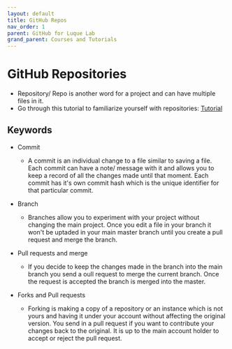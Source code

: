 ```yaml
---
layout: default
title: GitHub Repos
nav_order: 1
parent: GitHub for Luque Lab
grand_parent: Courses and Tutorials
---
```


# **GitHub Repositories**
- Repository/ Repo is another word for a project and can have multiple files in it.
- Go through this tutorial to familiarize yourself with repositories: [Tutorial](https://docs.github.com/en/get-started/quickstart/create-a-repo)

## Keywords 
- Commit
  - A commit is an individual change to a file similar to saving a file. Each commit can have a note/ message with it and allows you to keep a record of all the changes made until that moment. Each commit has it's own commit hash which is the unique identifier for that particular commit.

- Branch
  - Branches allow you to experiment with your project without changing the main project. Once you edit a file in your branch it won't be uptaded in your main master branch until you create a pull request and merge the branch.

- Pull requests and merge
  - If you decide to keep the changes made in the branch into the main branch you send a oull request to merge the current branch. Once the request is accepted the branch is merged into the master.
 
- Forks and Pull requests
  - Forking is making a copy of a repository or an instance which is not yours and having it under your account without affecting the original version. You send in a pull request if you want to contribute your changes back to the original. It is up to the main account holder to accept or reject the pull request. 
